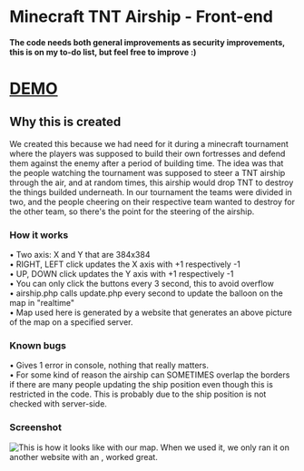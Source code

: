 # Minecraft TNT Airship - Front-end
#### The code needs both general improvements as security improvements, this is on my to-do list, but feel free to improve :)

# [DEMO](https://crizzly.fi/demo-airship)

## Why this is created
We created this because we had need for it during a minecraft tournament where the players was supposed to build their own fortresses and defend them against the enemy after a period of building time. The idea was that the people watching the tournament was supposed to steer a TNT airship through the air, and at random times, this airship would drop TNT to destroy the things builded underneath. In our tournament the teams were divided in two, and the people cheering on their respective team wanted to destroy for the other team, so there's the point for the steering of the airship.

### How it works
• Two axis: X and Y that are 384x384 <br>
• RIGHT, LEFT click updates the X axis with +1 respectively -1 <br>
• UP, DOWN click updates the Y axis with +1 respectively -1 <br>
• You can only click the buttons every 3 second, this to avoid overflow<br>
• airship.php calls update.php every second to update the balloon on the map in "realtime" <br>
• Map used here is generated by a website that generates an above picture of the map on a specified server. <br>

### Known bugs 
• Gives 1 error in console, nothing that really matters. <br>
• For some kind of reason the airship can SOMETIMES overlap the borders if there are many people updating the ship position even though this is restricted in the code. This is probably due to the ship position is not checked with server-side.

### Screenshot
![This is how it looks like with our map. When we used it, we only ran it on another website with an <iframe>, worked great.](https://i.gyazo.com/65b3ac12350e291ff20d364783267047.png)
